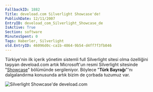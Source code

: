 ```yaml
---
FallbackID: 1882
Title: deveload.com Silverlight Showcase'de!
PublishDate: 12/11/2007
EntryID: deveload_com_Silverlight_Showcase_de
IsActive: True
Section: software
MinutesSpent: 0
Tags: Haberler, Silverlight
old.EntryID: 46096d0c-ca1b-4864-9b54-d4ff7f3fb046
---
```

Türkiye'nin ilk içerik yönetim sistemli full Silverlight sitesi olma
özelliğini taşıyan deveload.com artık Microsoft'un resmi Silverlight
sitesinde "[Showcase](http://www.silverlight.net/showcase)" bölümünde
sergileniyor. Böylece "**Türk Bayrağı**"'nı dalgalandırma konusunda
artık bizim de çorbada tuzumuz var.

![Silverlight Showcase'de
deveload.com](http://cdn.daron.yondem.com/assets/1882/11122007_2.jpg)


